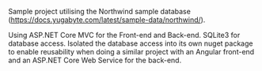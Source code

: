Sample project utilising the Northwind sample database  (https://docs.yugabyte.com/latest/sample-data/northwind/).

Using ASP.NET Core MVC for the Front-end and Back-end. 
SQLite3 for database access.
Isolated the database access into its own nuget package to enable reusability when doing a similar project with an Angular front-end and an ASP.NET Core Web Service for the back-end.

